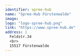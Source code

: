 ```yaml
---
identifier: spree-hub
name: "Spree-Hub Fürstenwalde"
image:
logo: "logo-spree-hub.png"
link: "https://www.spree-hub.de"
address: |
  Feldstr.34
  <br>
  15517 Fürstenwalde
---
```

